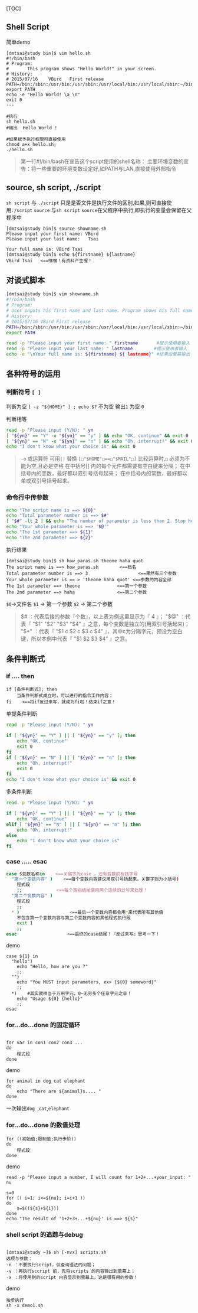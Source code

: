 [TOC]

## Shell Script

简单demo
```
[dmtsai@study bin]$ vim hello.sh
#!/bin/bash
# Program:
#       This program shows "Hello World!" in your screen.
# History:
# 2015/07/16	VBird	First release
PATH=/bin:/sbin:/usr/bin:/usr/sbin:/usr/local/bin:/usr/local/sbin:~/bin
export PATH
echo -e "Hello World! \a \n"
exit 0
---
```

```
#执行
sh hello.sh
#输出  Hello World !

#如果赋予执行权限可直接使用
chmod a+x hello.sh; 
./hello.sh
```
>第一行#!/bin/bash在宣告这个script使用的shell名称：
>主要环境变数的宣告：将一些重要的环境变数设定好,如PATH与LAN,直接使用外部指令

## source, sh script, ./script
`sh script` 与 `./script` 只是是否文件是执行文件的区别,如果,则可直接使用`./script`
`source` 与`sh script`  `source`在父程序中执行,即执行的变量会保留在父程序中
```
[dmtsai@study bin]$ source showname.sh 
Please input your first name: VBird 
Please input your last name:   Tsai

Your full name is: VBird Tsai 
[dmtsai@study bin]$ echo ${firstname} ${lastname} 
VBird Tsai   <==嘿嘿！有资料产生喔！
```


## 对谈式脚本

```bash
[dmtsai@study bin]$ vim showname.sh 
#!/bin/bash
# Program:
# User inputs his first name and last name. Program shows his full name.
# History:
# 2015/07/16 VBird First release
PATH=/bin:/sbin:/usr/bin:/usr/sbin:/usr/local/bin:/usr/local/sbin:~/bin
export PATH

read -p "Please input your first name: " firstname       #提示使用者输入 把值赋值给firstname
read -p "Please input your last name: " lastname        #提示使用者输入 
echo -e "\nYour full name is: ${firstname} ${ lastname}" #结果由萤幕输出
```
## 各种符号的运用

### 判断符号 `[ ]`
判断为空
`[ -z "${HOME}" ] ; echo $?`
不为空 输出`1` 为空 `0`

判断相等
```bash
read -p "Please input (Y/N): " yn
[ "${yn}" == "Y" -o "${yn}" == "y" ] && echo "OK, continue" && exit 0
[ "${yn}" == "N" -o "${yn}" == "n" ] && echo "Oh, interrupt!" && exit 0
echo "I don't know what your choice is" && exit 0
```
>`-o` 或运算符  可用`||` 替换
>`[□"$HOME"□==□"$MAIL"□]`  比较运算时,`□` 必须为不能为空,且必是空格
>在中括号[] 内的每个元件都需要有空白键来分隔；
在中括号内的变数，最好都以双引号括号起来；
在中括号内的常数，最好都以单或双引号括号起来。

### 命令行中传参数
```bash
echo "The script name is ==> ${0}"
echo "Total parameter number is ==> $#"
[ "$#" -lt 2 ] && echo "The number of parameter is less than 2. Stop here." && exit 0
echo "Your whole parameter is ==> '$@'"
echo "The 1st parameter ==> ${1}"
echo "The 2nd parameter ==> ${2}"
```

执行结果
```
[dmtsai@study bin]$ sh how_paras.sh theone haha quot 
The script name is ==> how_paras.sh        <==档名 
Total parameter number is ==> 3                   <==果然有三个参数 
Your whole parameter is == > 'theone haha quot' <==参数的内容全部 
The 1st parameter ==> theone              <==第一个参数 
The 2nd parameter ==> haha                <==第二个参数
```
`$0`->文件名
`$1` -> 第一个参数
`$2` -> 第二个参数

>$# ：代表后接的参数『个数』，以上表为例这里显示为『 4 』；
"$@" ：代表『 "$1" "$2" "$3" "$4" 』之意，每个变数是独立的(用双引号括起来)；
"$*" ：代表『 "$1 c $2 c $3 c $4" 』，其中c为分隔字元，预设为空白键，所以本例中代表『 "$1 $2 $3 $4" 』之意。

## 条件判断式

### if .... then

```
if [条件判断式]; then
	当条件判断式成立时，可以进行的指令工作内容；
fi    <==将if反过来写，就成为fi啦！结束if之意！
```
单提条件判断
```bash
read -p "Please input (Y/N): " yn

if [ "${yn}" == "Y" ] || [ "${yn}" == "y" ]; then
	echo "OK, continue"
	exit 0
fi
if [ "${yn}" == "N" ] || [ "${yn}" == "n" ]; then
	echo "Oh, interrupt!"
	exit 0
fi
echo "I don't know what your choice is" && exit 0
```

多条件判断
```bash
read -p "Please input (Y/N): " yn

if [ "${yn}" == "Y" ] || [ "${yn}" == "y" ]; then
	echo "OK, continue"
elif [ "${yn}" == "N" ] || [ "${yn}" == "n" ]; then
	echo "Oh, interrupt!"
else
	echo "I don't know what your choice is"
fi
```

### case ..... esac
```bash
case $变数名称in    <==关键字为case ，还有变数前有钱字号 
  "第一个变数内容" )    <==每个变数内容建议用双引号括起来，关键字则为小括号)
	程式段
	;;             <==每个类别结尾使用两个连续的分号来处理！
  "第二个变数内容" )
	程式段
	;; 
  * )                   <==最后一个变数内容都会用*来代表所有其他值
	不包含第一个变数内容与第二个变数内容的其他程式执行段
	exit 1
	;; 
esac                   <==最终的case结尾！『反过来写』思考一下！
```


demo
```
case ${1} in
  "hello")
	echo "Hello, how are you ?"
	;;
  "")
	echo "You MUST input parameters, ex> {${0} someword}"
	;;
  *)    #其实就相当于万用字元，0~无穷多个任意字元之意！
	echo "Usage ${0} {hello}"
	;;
esac
```

### for...do...done 的固定循环

```

for var in con1 con2 con3 ...
do
	程式段
done
```

demo
```
for animal in dog cat elephant
do
	echo "There are ${animal}s.... "
done
```
一次输出`dog `,`cat`,`elephant`

### for...do...done 的数值处理

```
for ((初始值;限制值;执行步阶))
do
	程式段
done
```
demo
```
read -p "Please input a number, I will count for 1+2+...+your_input: " nu

s=0
for (( i=1; i<=${nu}; i=i+1 ))
do
	s=$((${s}+${i}))
done
echo "The result of '1+2+3+...+${nu}' is ==> ${s}"
```

### shell script 的追踪与debug
```

[dmtsai@study ~]$ sh [-nvx] scripts.sh 
选项与参数：
-n ：不要执行script，仅查询语法的问题；
-v ：再执行sccript 前，先将scripts 的内容输出到萤幕上；
-x ：将使用到的script 内容显示到萤幕上，这是很有用的参数！
```
demo 
```
按步执行
sh -x demo1.sh 

```
